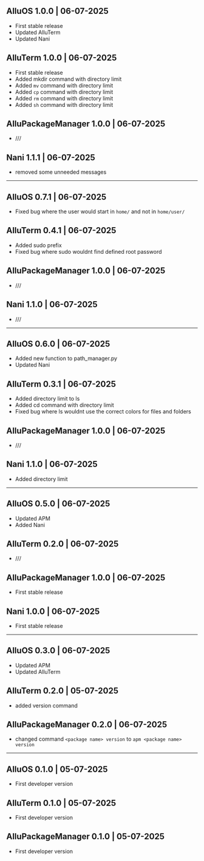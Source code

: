 ## AlluOS 1.0.0 | 06-07-2025
- First stable release
- Updated AlluTerm
- Updated Nani

## AlluTerm 1.0.0 | 06-07-2025
- First stable release
- Added mkdir command with directory limit
- Added `mv` command with directory limit
- Added `cp` command with directory limit
- Added `rm` command with directory limit
- Added `sh` command with directory limit

## AlluPackageManager 1.0.0 | 06-07-2025
- ///

## Nani 1.1.1 | 06-07-2025
- removed some unneeded messages

<hr>

## AlluOS 0.7.1 | 06-07-2025
- Fixed bug where the user would start in `home/` and not in `home/user/`

## AlluTerm 0.4.1 | 06-07-2025
- Added sudo prefix
- Fixed bug where sudo wouldnt find defined root password

## AlluPackageManager 1.0.0 | 06-07-2025
- ///

## Nani 1.1.0 | 06-07-2025
- ///

<hr>

## AlluOS 0.6.0 | 06-07-2025
- Added new function to path_manager.py
- Updated Nani

## AlluTerm 0.3.1 | 06-07-2025
- Added directory limit to ls
- Added cd command with directory limit
- Fixed bug where ls wouldnt use the correct colors for files and folders

## AlluPackageManager 1.0.0 | 06-07-2025
- ///

## Nani 1.1.0 | 06-07-2025
- Added directory limit

<hr>

## AlluOS 0.5.0 | 06-07-2025
- Updated APM
- Added Nani

## AlluTerm 0.2.0 | 06-07-2025
- ///

## AlluPackageManager 1.0.0 | 06-07-2025
- First stable release

## Nani 1.0.0 | 06-07-2025
- First stable release

<hr>

## AlluOS 0.3.0 | 06-07-2025
- Updated APM
- Updated AlluTerm

## AlluTerm 0.2.0 | 05-07-2025
- added version command

## AlluPackageManager 0.2.0 | 06-07-2025
- changed command `<package name> version` to `apm <package name> version`

<hr>

## AlluOS 0.1.0 | 05-07-2025
- First developer version

## AlluTerm 0.1.0 | 05-07-2025
- First developer version

## AlluPackageManager 0.1.0 | 05-07-2025
- First developer version
